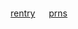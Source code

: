 　　　　　　　　 　　　　　　　　

　　　　　　　　 　　　　　　　　 　　　　　
<p align="center">
  <a href="https://rentry.co/charchar">rentry</a> 　 <a href="https://pronouns.cc/@charlotteemily">prns</a>
</p>

　　　　　　　　 　　　　　　　　

　　　　　　　　 　　　　　　　　 　　　　　

